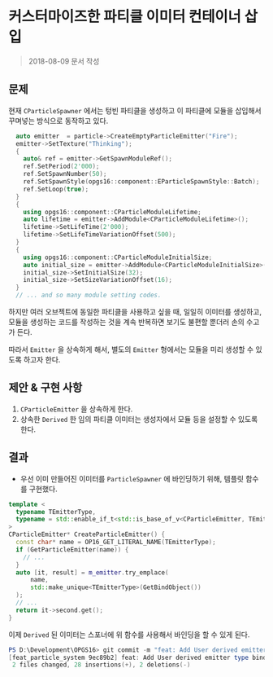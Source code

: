 # 커스터마이즈한 파티클 이미터 컨테이너 삽입

> 2018-08-09 문서 작성

## 문제

현재 `CParticleSpawner` 에서는 텅빈 파티클을 생성하고 이 파티클에 모듈을 삽입해서 꾸며넣는 방식으로 동작하고 있다.

``` c++
  auto emitter  = particle->CreateEmptyParticleEmitter("Fire");
  emitter->SetTexture("Thinking");
  {
    auto& ref = emitter->GetSpawnModuleRef();
    ref.SetPeriod(2'000);
    ref.SetSpawnNumber(50);
    ref.SetSpawnStyle(opgs16::component::EParticleSpawnStyle::Batch);
    ref.SetLoop(true);
  }
  {
    using opgs16::component::CParticleModuleLifetime;
    auto lifetime = emitter->AddModule<CParticleModuleLifetime>();
    lifetime->SetLifeTime(2'000);
    lifetime->SetLifeTimeVariationOffset(500);
  }
  {
    using opgs16::component::CParticleModuleInitialSize;
    auto initial_size = emitter->AddModule<CParticleModuleInitialSize>();
    initial_size->SetInitialSize(32);
    initial_size->SetSizeVariationOffset(16);
  }
  // ... and so many module setting codes.
```

하지만 여러 오브젝트에 동일한 파티클을 사용하고 싶을 때, 일일히 이미터를 생성하고, 모듈을 생성하는 코드를 작성하는 것을 계속 반복하면 보기도 불편할 뿐더러 손의 수고가 든다.

따라서 `Emitter` 을 상속하게 해서, 별도의 `Emitter` 형에서는 모듈을 미리 생성할 수 있도록 하고자 한다.

## 제안 & 구현 사항

1. `CParticleEmitter` 을 상속하게 한다.
2. 상속한 `Derived` 한 임의 파티클 이미터는 생성자에서 모듈 등을 설정할 수 있도록 한다.

## 결과

* 우선 이미 만들어진 이미터를 `ParticleSpawner` 에 바인딩하기 위해, 템플릿 함수를 구현했다.

``` c++
template <
  typename TEmitterType,
  typename = std::enable_if_t<std::is_base_of_v<CParticleEmitter, TEmitterType>>
>
CParticleEmitter* CreateParticleEmitter() {
  const char* name = OP16_GET_LITERAL_NAME(TEmitterType);
  if (GetParticleEmitter(name)) {
    // ...
  }
  auto [it, result] = m_emitter.try_emplace(
      name, 
      std::make_unique<TEmitterType>(GetBindObject())
  );
  // ...
  return it->second.get();
}
```

이제 `Derived` 된 이미터는 스포너에 위 함수를 사용해서 바인딩을 할 수 있게 된다.

``` powershell
PS D:\Development\OPGS16> git commit -m "feat: Add User derived emitter type binding function"
[feat_particle_system 9ec89b2] feat: Add User derived emitter type binding function
 2 files changed, 28 insertions(+), 2 deletions(-)
```

